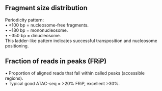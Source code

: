## Fragment size distribution  
 Periodicity pattern:  
	•	<100 bp = nucleosome-free fragments.  
	•	~180 bp = mononucleosome.  
	•	~350 bp = dinucleosome.  
  This ladder-like pattern indicates successful transposition and nucleosome positioning.
## Fraction of reads in peaks (FRiP)  
•	Proportion of aligned reads that fall within called peaks (accessible regions).  
•	Typical good ATAC-seq = >20% FRiP, excellent >30%.

